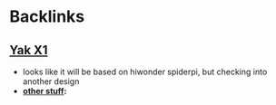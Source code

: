 
# Backlinks
## [Yak X1](<Yak X1.md>)
- looks like it will be based on hiwonder spiderpi, but checking into another design
- **[other stuff](<other stuff.md>):**

